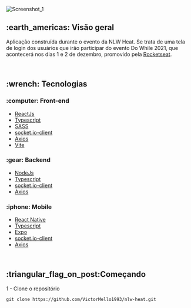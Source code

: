 ![Screenshot_1](https://user-images.githubusercontent.com/35710766/138612674-eb691b53-0719-49f1-a557-572dc8d7a7e8.png)

<h2>:earth_americas: Visão geral</h2>
<p>Aplicação construída durante o evento da NLW Heat. Se trata de uma tela de login dos usuários que irão participar do evento Do While 2021, que acontecerá nos dias 1 e 2 de dezembro, promovido pela <a href="https://www.rocketseat.com.br/">Rocketseat</a>.</p>

</br>

<h2>:wrench: Tecnologias</h2>

<h3>:computer: Front-end</h3>
<ul>
  <li><a href="https://reactjs.org/">ReactJs</a></li>
  <li><a href="https://www.typescriptlang.org/">Typescript</a></li>
  <li><a href="https://sass-lang.com/">SASS</a></li>
  <li><a href="https://www.npmjs.com/package/socket.io-client">socket.io-client</a></li>
  <li><a href="https://axios-http.com/docs/intro">Axios</a></li>
  <li><a href="https://vitejs.dev/">Vite</a></li>
</ul>

<h3>:gear: Backend</h3>
<ul>
  <li><a href="https://nodejs.org/en/">NodeJs</a></li>
  <li><a href="https://www.typescriptlang.org/">Typescript</a></li>  
  <li><a href="https://www.npmjs.com/package/socket.io-client">socket.io-client</a></li>
  <li><a href="https://axios-http.com/docs/intro">Axios</a></li>  
</ul>

<h3>:iphone: Mobile</h3>
<ul>
  <li><a href="https://reactnative.dev/">React Native</a></li>
  <li><a href="https://www.typescriptlang.org/">Typescript</a></li>  
  <li><a href="https://expo.dev/">Expo</a></li>  
  <li><a href="https://www.npmjs.com/package/socket.io-client">socket.io-client</a></li>
  <li><a href="https://axios-http.com/docs/intro">Axios</a></li>  
</ul>

</br>

<h2>:triangular_flag_on_post:Começando</h2>

1 - Clone o repositório
```
git clone https://github.com/VictorMello1993/nlw-heat.git
```
